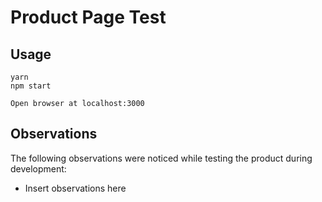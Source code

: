 # Product Page Test

## Usage
```
yarn
npm start

Open browser at localhost:3000
```

## Observations
The following observations were noticed while testing the product during development:
- Insert observations here
